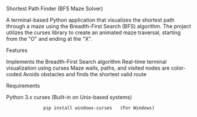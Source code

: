 Shortest Path Finder (BFS Maze Solver)

A terminal-based Python application that visualizes the shortest path through a maze using the Breadth-First Search (BFS) algorithm.
The project utilizes the curses library to create an animated maze traversal, starting from the "O" and ending at the "X".

Features

Implements the Breadth-First Search algorithm
Real-time terminal visualization using curses
Maze walls, paths, and visited nodes are color-coded
Avoids obstacles and finds the shortest valid route

Requirements

Python 3.x
curses (Built-in on Unix-based systems)

                  pip install windows-curses   (For Windows)

